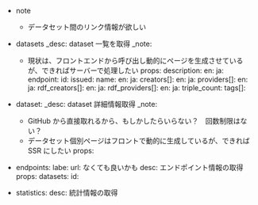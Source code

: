 - note
  - データセット間のリンク情報が欲しい


- datasets
  _desc: dataset 一覧を取得
  _note:
    - 現状は、フロントエンドから呼び出し動的にページを生成させているが、できればサーバーで処理したい
  props:
    description:
      en:
      ja:
    endpoint:
    id:
    issued:
    name:
      en:
      ja:
    creators[]:
      en:
      ja:
    providers[]:
      en:
      ja:
    rdf_creators[]:
      en:
      ja:
    rdf_providers[]:
      en:
      ja:
    triple_count:
    tags[]:

- dataset:
  _desc: dataset 詳細情報取得
  _note: 
    - GitHub から直接取れるから、もしかしたらいらない？　回数制限はない？
    - データセット個別ページはフロントで動的に生成しているが、できれば SSR にしたい
  props:

- endpoints:
  labe:
  url: なくても良いかも
  desc: エンドポイント情報の取得
  props:
    datasets:
    id:

- statistics:
  desc: 統計情報の取得